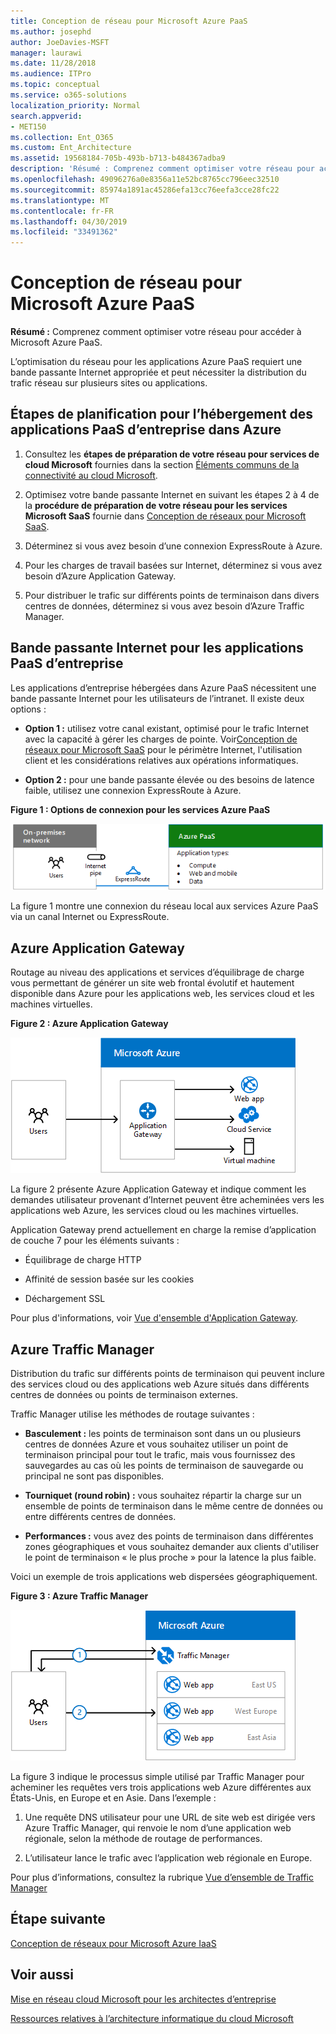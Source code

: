 ```yaml
---
title: Conception de réseau pour Microsoft Azure PaaS
ms.author: josephd
author: JoeDavies-MSFT
manager: laurawi
ms.date: 11/28/2018
ms.audience: ITPro
ms.topic: conceptual
ms.service: o365-solutions
localization_priority: Normal
search.appverid:
- MET150
ms.collection: Ent_O365
ms.custom: Ent_Architecture
ms.assetid: 19568184-705b-493b-b713-b484367adba9
description: 'Résumé : Comprenez comment optimiser votre réseau pour accéder à Microsoft Azure PaaS.'
ms.openlocfilehash: 49096276a0e8356a11e52bc8765cc796eec32510
ms.sourcegitcommit: 85974a1891ac45286efa13cc76eefa3cce28fc22
ms.translationtype: MT
ms.contentlocale: fr-FR
ms.lasthandoff: 04/30/2019
ms.locfileid: "33491362"
---
```

# <a name="designing-networking-for-microsoft-azure-paas"></a>Conception de réseau pour Microsoft Azure PaaS

 **Résumé :** Comprenez comment optimiser votre réseau pour accéder à Microsoft Azure PaaS.
  
L’optimisation du réseau pour les applications Azure PaaS requiert une bande passante Internet appropriée et peut nécessiter la distribution du trafic réseau sur plusieurs sites ou applications.
  
## <a name="planning-steps-for-hosting-organization-paas-applications-in-azure"></a>Étapes de planification pour l’hébergement des applications PaaS d’entreprise dans Azure

1. Consultez les **étapes de préparation de votre réseau pour services de cloud Microsoft** fournies dans la section [Éléments communs de la connectivité au cloud Microsoft](common-elements-of-microsoft-cloud-connectivity.md).
    
2. Optimisez votre bande passante Internet en suivant les étapes 2 à 4 de la **procédure de préparation de votre réseau pour les services Microsoft SaaS** fournie dans [Conception de réseaux pour Microsoft SaaS](designing-networking-for-microsoft-saas.md).
    
3. Déterminez si vous avez besoin d’une connexion ExpressRoute à Azure.
    
4. Pour les charges de travail basées sur Internet, déterminez si vous avez besoin d’Azure Application Gateway.
    
5. Pour distribuer le trafic sur différents points de terminaison dans divers centres de données, déterminez si vous avez besoin d’Azure Traffic Manager.
    
## <a name="internet-bandwidth-for-organization-paas-applications"></a>Bande passante Internet pour les applications PaaS d’entreprise

Les applications d’entreprise hébergées dans Azure PaaS nécessitent une bande passante Internet pour les utilisateurs de l’intranet. Il existe deux options :
  
- **Option 1 :** utilisez votre canal existant, optimisé pour le trafic Internet avec la capacité à gérer les charges de pointe. Voir[Conception de réseaux pour Microsoft SaaS](designing-networking-for-microsoft-saas.md) pour le périmètre Internet, l'utilisation client et les considérations relatives aux opérations informatiques.
    
- **Option 2 :** pour une bande passante élevée ou des besoins de latence faible, utilisez une connexion ExpressRoute à Azure.
    
**Figure 1 : Options de connexion pour les services Azure PaaS**

![Figure 1 : options de connexion pour les services PaaS Azure](media/Network-Poster/PaaS1.png)
  
La figure 1 montre une connexion du réseau local aux services Azure PaaS via un canal Internet ou ExpressRoute.
  
## <a name="azure-application-gateway"></a>Azure Application Gateway

Routage au niveau des applications et services d’équilibrage de charge vous permettant de générer un site web frontal évolutif et hautement disponible dans Azure pour les applications web, les services cloud et les machines virtuelles. 
  
**Figure 2 : Azure Application Gateway**

![Figure 2 : service Application Gateway d’Azure](media/Network-Poster/PaaS2.png)
  
La figure 2 présente Azure Application Gateway et indique comment les demandes utilisateur provenant d’Internet peuvent être acheminées vers les applications web Azure, les services cloud ou les machines virtuelles.
  
Application Gateway prend actuellement en charge la remise d’application de couche 7 pour les éléments suivants :
  
- Équilibrage de charge HTTP
    
- Affinité de session basée sur les cookies
    
- Déchargement SSL
    
Pour plus d'informations, voir [Vue d'ensemble d'Application Gateway](https://docs.microsoft.com/azure/application-gateway/application-gateway-introduction).
  
## <a name="azure-traffic-manager"></a>Azure Traffic Manager

Distribution du trafic sur différents points de terminaison qui peuvent inclure des services cloud ou des applications web Azure situés dans différents centres de données ou points de terminaison externes.
  
Traffic Manager utilise les méthodes de routage suivantes :
  
- **Basculement :** les points de terminaison sont dans un ou plusieurs centres de données Azure et vous souhaitez utiliser un point de terminaison principal pour tout le trafic, mais vous fournissez des sauvegardes au cas où les points de terminaison de sauvegarde ou principal ne sont pas disponibles.
    
- **Tourniquet (round robin) :** vous souhaitez répartir la charge sur un ensemble de points de terminaison dans le même centre de données ou entre différents centres de données.
    
- **Performances :** vous avez des points de terminaison dans différentes zones géographiques et vous souhaitez demander aux clients d'utiliser le point de terminaison « le plus proche » pour la latence la plus faible.
    
Voici un exemple de trois applications web dispersées géographiquement.
  
**Figure 3 : Azure Traffic Manager**

![Figure 3 : Azure Traffic Manager](media/Network-Poster/PaaS3.png)
  
La figure 3 indique le processus simple utilisé par Traffic Manager pour acheminer les requêtes vers trois applications web Azure différentes aux États-Unis, en Europe et en Asie. Dans l’exemple :
  
1. Une requête DNS utilisateur pour une URL de site web est dirigée vers Azure Traffic Manager, qui renvoie le nom d’une application web régionale, selon la méthode de routage de performances.
    
2. L’utilisateur lance le trafic avec l’application web régionale en Europe.
    
Pour plus d’informations, consultez la rubrique [Vue d’ensemble de Traffic Manager](https://docs.microsoft.com/azure/traffic-manager/traffic-manager-overview)

## <a name="next-step"></a>Étape suivante

[Conception de réseaux pour Microsoft Azure IaaS](designing-networking-for-microsoft-azure-iaas.md)
 
## <a name="see-also"></a>Voir aussi

[Mise en réseau cloud Microsoft pour les architectes d’entreprise](microsoft-cloud-networking-for-enterprise-architects.md)
  
[Ressources relatives à l’architecture informatique du cloud Microsoft](microsoft-cloud-it-architecture-resources.md)

